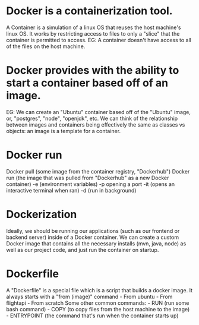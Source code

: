 # Docker is a containerization tool.
A Container is a simulation of a linux OS that reuses the host machine's linux OS.
It works by restricting access to files to only a "slice" that the container is
permitted to access. EG: A container doesn't have access to all of the files on the
host machine.
# Docker provides with the ability to start a container based off of an image.
EG: We can create an "Ubuntu" container based off of the "Ubuntu" image,
or, "postgres", "node", "openjdk", etc.
We can think of the relationship between images and containers being effectively
the same as classes vs objects: an image is a template for a container.
# Docker run
Docker pull (some image from the container registry, "Dockerhub")
Docker run (the image that was pulled from "Dockerhub" as a new Docker container)
-e (environment variables)
-p opening a port
-it (opens an interactive terminal when ran)
-d (run in background)
# Dockerization
Ideally, we should be running our applications (such as our frontend or backend server)
inside of a Docker container. We can create a custom Docker image that contains all the
necessary installs (mvn, java, node) as well as our project code, and just run the container on startup.
# Dockerfile
A "Dockerfile" is a special file which is a script that builds a docker image.
It always starts with a "from (image)" command
    - From ubuntu
    - From flightapi
    - From scratch
Some other common commands:
    - RUN (run some bash command)
    - COPY (to copy files from the host machine to the image)
    - ENTRYPOINT (the command that's run when the container starts up)
